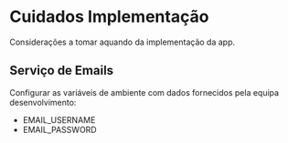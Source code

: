 ﻿# Cuidados Implementação

Considerações a tomar aquando da implementação da app.

## Serviço de Emails

Configurar as variáveis de ambiente com dados fornecidos pela equipa desenvolvimento:

* EMAIL_USERNAME
* EMAIL_PASSWORD

